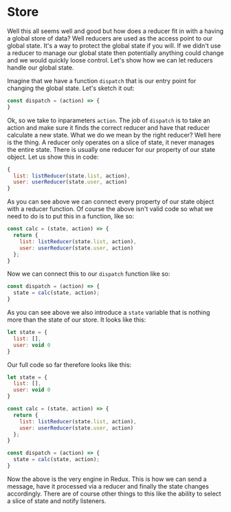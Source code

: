 # Store
Well this all seems well and good but how does a reducer fit in with a having a global store of data? Well reducers are used as the access point to our global state. It's a way to protect the global state if you will. If we didn't use a reducer to manage our global state then potentially anything could change and we would quickly loose control. Let's show how we can let reducers handle our global state.

Imagine that we have a function `dispatch` that is our entry point for changing the global state. Let's sketch it out:

```js
const dispatch = (action) => {
}
```
Ok, so we take to inparameters `action`. The job of `dispatch` is to take an action and make sure it finds the correct reducer and have that reducer calculate a new state. What we do we mean by the right reducer? Well here is the thing. A reducer only operates on a slice of state, it never manages the entire state. There is usually one reducer for our property of our state object. Let us show this in code:

```js
{
  list: listReducer(state.list, action),
  user: userReducer(state.user, action)
}
```
As you can see above we can connect every property of our state object with a reducer function. Of course the above isn't valid code so what we need to do is to put this in a function, like so:

```js
const calc = (state, action) => {
  return {
    list: listReducer(state.list, action),
    user: userReducer(state.user, action)
  };
}
```
Now we can connect this to our `dispatch` function like so:

```js
const dispatch = (action) => {
  state = calc(state, action);
} 
```
As you can see above we also introduce a `state` variable that is nothing more than the state of our store. It looks like this:

```js
let state = {
  list: [],
  user: void 0
}
```
Our full code so far therefore looks like this:

```js
let state = {
  list: [],
  user: void 0
}

const calc = (state, action) => {
  return {
    list: listReducer(state.list, action),
    user: userReducer(state.user, action)
  };
}

const dispatch = (action) => {
  state = calc(state, action);
}
```

Now the above is the very engine in Redux. This is how we can send a message, have it processed via a reducer and finally the state changes accordingly. There are of course other things to this like the ability to select a slice of state and notify listeners. 


